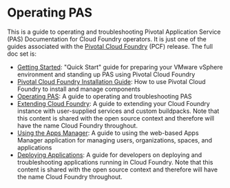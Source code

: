 Operating PAS
==============

This is a guide to operating and troubleshooting Pivotal Application Service (PAS) Documentation
for Cloud Foundry operators.
It is just one of the guides associated with the [Pivotal Cloud Foundry](https://network.pivotal.io/products/pivotal-cf) (PCF) release.
The full doc set is:

*  [Getting Started](https://github.com/pivotal-cf/docs-pcf-gsg): "Quick Start"
guide for preparing your VMware vSphere environment and standing up PAS using Pivotal Cloud Foundry
*  [Pivotal Cloud Foundry Installation Guide](https://github.com/pivotal-cf/pcf-docs): How
to use Pivotal Cloud Foundry to install and manage components
*  [Operating PAS](https://github.com/pivotal-cf/docs-ops-guide): A
guide to operating and troubleshooting PAS
*  [Extending Cloud Foundry](https://github.com/cloudfoundry/docs-extend-cloudfoundry): A guide to extending your Cloud Foundry instance with user-supplied services and custom buildpacks. Note that this content is shared with the open source context and therefore will have the name Cloud Foundry throughout.
*  [Using the Apps Manager](https://github.com/pivotal-cf/docs-pivotalcf-console): A guide to using the web-based Apps Manager application for managing users, organizations, spaces, and applications
*  [Deploying Applications](https://github.com/cloudfoundry/docs-dev-guide): A guide for developers on deploying and troubleshooting applications running in Cloud Foundry. Note that this content is shared with the open source context and therefore will have the name Cloud Foundry throughout.
